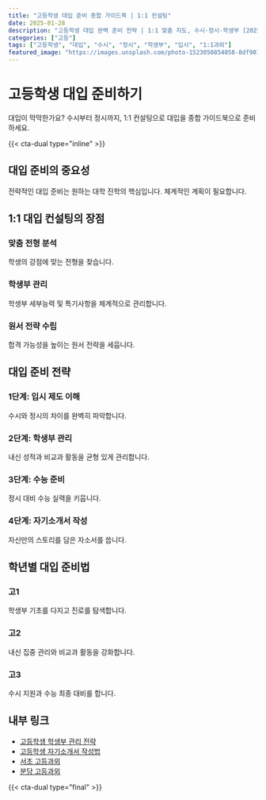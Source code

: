 ```yaml
---
title: "고등학생 대입 준비 종합 가이드북 | 1:1 컨설팅"
date: 2025-01-28
description: "고등학생 대입 완벽 준비 전략 | 1:1 맞춤 지도, 수시·정시·학생부 [2025년]"
categories: ["고등"]
tags: ["고등학생", "대입", "수시", "정시", "학생부", "입시", "1:1과외"]
featured_image: "https://images.unsplash.com/photo-1523050854058-8df90110c9f1?w=1200&h=630&fit=crop"
---
```


# 고등학생 대입 준비하기

대입이 막막한가요? 수시부터 정시까지, 1:1 컨설팅으로 대입을 종합 가이드북으로 준비하세요.

{{< cta-dual type="inline" >}}

## 대입 준비의 중요성

전략적인 대입 준비는 원하는 대학 진학의 핵심입니다. 체계적인 계획이 필요합니다.

## 1:1 대입 컨설팅의 장점

### 맞춤 전형 분석
학생의 강점에 맞는 전형을 찾습니다.

### 학생부 관리
학생부 세부능력 및 특기사항을 체계적으로 관리합니다.

### 원서 전략 수립
합격 가능성을 높이는 원서 전략을 세웁니다.

## 대입 준비 전략

### 1단계: 입시 제도 이해
수시와 정시의 차이를 완벽히 파악합니다.

### 2단계: 학생부 관리
내신 성적과 비교과 활동을 균형 있게 관리합니다.

### 3단계: 수능 준비
정시 대비 수능 실력을 키웁니다.

### 4단계: 자기소개서 작성
자신만의 스토리를 담은 자소서를 씁니다.

## 학년별 대입 준비법

### 고1
학생부 기초를 다지고 진로를 탐색합니다.

### 고2
내신 집중 관리와 비교과 활동을 강화합니다.

### 고3
수시 지원과 수능 최종 대비를 합니다.

## 내부 링크
- [고등학생 학생부 관리 전략](../../high/high-student-record/)
- [고등학생 자기소개서 작성법](../../high/high-personal-statement/)
- [서초 고등과외](../../local/seocho-high/)
- [분당 고등과외](../../local/bundang-high/)

{{< cta-dual type="final" >}}
